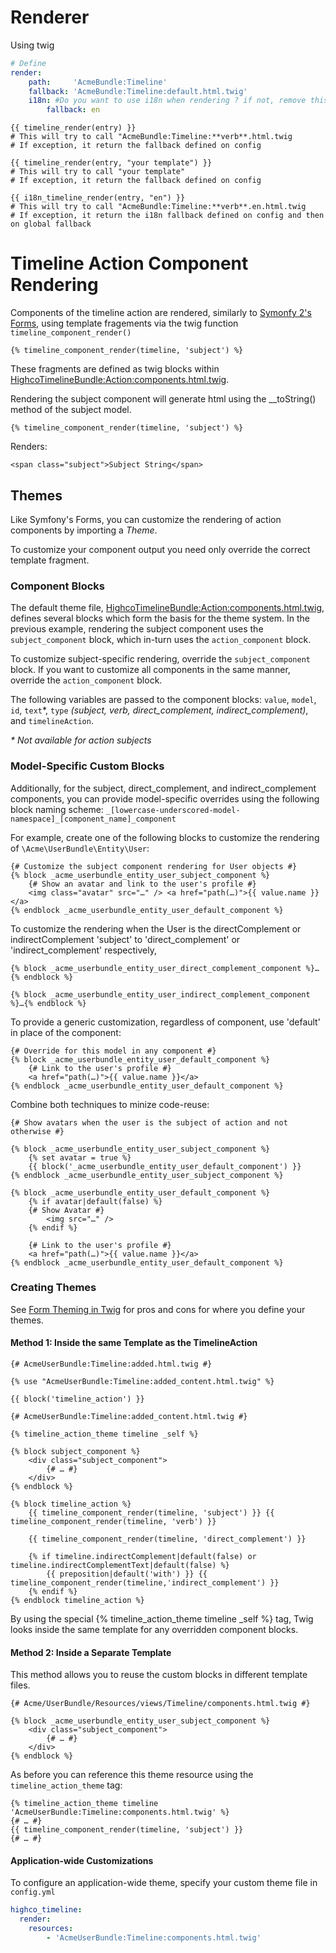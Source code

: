 # Renderer

Using twig

```yaml
# Define
render:
    path:     'AcmeBundle:Timeline'
    fallback: 'AcmeBundle:Timeline:default.html.twig'
    i18n: #Do you want to use i18n when rendering ? if not, remove this not.
        fallback: en
```

```twig
{{ timeline_render(entry) }}
# This will try to call "AcmeBundle:Timeline:**verb**.html.twig
# If exception, it return the fallback defined on config

{{ timeline_render(entry, "your template") }}
# This will try to call "your template"
# If exception, it return the fallback defined on config

{{ i18n_timeline_render(entry, "en") }}
# This will try to call "AcmeBundle:Timeline:**verb**.en.html.twig
# If exception, it return the i18n fallback defined on config and then on global fallback
```

# Timeline Action Component Rendering

Components of the timeline action are rendered, similarly to
[Symonfy 2's Forms](http://symfony.com/doc/current/cookbook/form/form_customization.html), using template fragements
via the twig function `timeline_component_render()`

```twig
{% timeline_component_render(timeline, 'subject') %}
```

These fragments are defined as twig blocks within [HighcoTimelineBundle:Action:components.html.twig](TimelineBundle/).

Rendering the subject component will generate html using the __toString() method of the subject model.

```twig
{% timeline_component_render(timeline, 'subject') %}
```
Renders:
```twig
<span class="subject">Subject String</span>
```

## Themes

Like Symfony's Forms, you can customize the rendering of action components by importing a _Theme_.

To customize your component output you need only override the correct template fragment.

### Component Blocks

The default theme file, [HighcoTimelineBundle:Action:components.html.twig](TimelineBundle/), defines several
blocks which form the basis for the theme system. In the previous example, rendering the subject component uses the
`subject_component` block, which in-turn uses the `action_component` block.

To customize subject-specific rendering, override the `subject_component` block. If you want to customize all components
in the same manner, override the `action_component` block.

The following variables are passed to the component blocks: `value`, `model`, `id`, `text`\*, `type`
_(subject, verb, direct_complement, indirect_complement)_, and `timelineAction`.

_\* Not available for action subjects_

### Model-Specific Custom Blocks

Additionally, for the subject, direct_complement, and indirect_complement components, you can provide model-specific
overrides using the following block naming scheme:
    `_[lowercase-underscored-model-namespace]_[component_name]_component`

For example, create one of the following blocks to customize the rendering of `\Acme\UserBundle\Entity\User`:
```twig
{# Customize the subject component rendering for User objects #}
{% block _acme_userbundle_entity_user_subject_component %}
    {# Show an avatar and link to the user's profile #}
    <img class="avatar" src="…" /> <a href="path(…)">{{ value.name }}</a>
{% endblock _acme_userbundle_entity_user_default_component %}
```
To customize the rendering when the User is the directComplement or indirectComplement 'subject' to 'direct_complement'
or 'indirect_complement' respectively,
```twig
{% block _acme_userbundle_entity_user_direct_complement_component %}…{% endblock %}

{% block _acme_userbundle_entity_user_indirect_complement_component %}…{% endblock %}
```

To provide a generic customization, regardless of component, use 'default' in place of the component:
```twig
{# Override for this model in any component #}
{% block _acme_userbundle_entity_user_default_component %}
    {# Link to the user's profile #}
    <a href="path(…)">{{ value.name }}</a>
{% endblock _acme_userbundle_entity_user_default_component %}
```

Combine both techniques to minize code-reuse:

```twig
{# Show avatars when the user is the subject of action and not otherwise #}

{% block _acme_userbundle_entity_user_subject_component %}
    {% set avatar = true %}
    {{ block('_acme_userbundle_entity_user_default_component') }}
{% endblock _acme_userbundle_entity_user_subject_component %}

{% block _acme_userbundle_entity_user_default_component %}
    {% if avatar|default(false) %}
    {# Show Avatar #}
        <img src="…" />
    {% endif %}

    {# Link to the user's profile #}
    <a href="path(…)">{{ value.name }}</a>
{% endblock _acme_userbundle_entity_user_default_component %}
```

### Creating Themes
See [Form Theming in Twig](http://symfony.com/doc/current/cookbook/form/form_customization.html#form-theming-in-twig)
for pros and cons for where you define your themes.

#### Method 1: Inside the same Template as the TimelineAction
```twig
{# AcmeUserBundle:Timeline:added.html.twig #}

{% use "AcmeUserBundle:Timeline:added_content.html.twig" %}

{{ block('timeline_action') }}
```
```twig
{# AcmeUserBundle:Timeline:added_content.html.twig #}

{% timeline_action_theme timeline _self %}

{% block subject_component %}
    <div class="subject_component">
        {# … #}
    </div>
{% endblock %}

{% block timeline_action %}
    {{ timeline_component_render(timeline, 'subject') }} {{ timeline_component_render(timeline, 'verb') }}

    {{ timeline_component_render(timeline, 'direct_complement') }}

    {% if timeline.indirectComplement|default(false) or timeline.indirectComplementText|default(false) %}
        {{ preposition|default('with') }} {{ timeline_component_render(timeline,'indirect_complement') }}
    {% endif %}
{% endblock timeline_action %}
```

By using the special {% timeline_action_theme timeline _self %} tag, Twig looks inside the same template for any
overridden component blocks.

#### Method 2: Inside a Separate Template
This method allows you to reuse the custom blocks in different template files.

```twig
{# Acme/UserBundle/Resources/views/Timeline/components.html.twig #}

{% block _acme_userbundle_entity_user_subject_component %}
    <div class="subject_component">
        {# … #}
    </div>
{% endblock %}

```

As before you can reference this theme resource using the `timeline_action_theme` tag:

```twig
{% timeline_action_theme timeline 'AcmeUserBundle:Timeline:components.html.twig' %}
{# … #}
{{ timeline_component_render(timeline, 'subject') }}
{# … #}
```

#### Application-wide Customizations

To configure an application-wide theme, specify your custom theme file in `config.yml`
```yaml
highco_timeline:
  render:
    resources:
        - 'AcmeUserBundle:Timeline:components.html.twig'
```